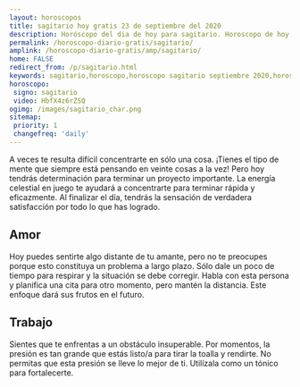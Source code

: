 ```yaml
---
layout: horoscopos
title: sagitario hoy gratis 23 de septiembre del 2020 
description: Horóscopo del dia de hoy para sagitario. Horoscopo de hoy 23 de septiembre del 2020. Las predicciones de amor, trabajo, vida personal gratis.
permalink: /horoscopo-diario-gratis/sagitario/
amplink: /horoscopo-diario-gratis/amp/sagitario/
home: FALSE
redirect_from: /p/sagitario.html
keywords: sagitario,horoscopo,horoscopo sagitario septiembre 2020,horoscopo sagitario hoy,tarot sagitario septiembre 2020,horoscopo sagitario,tarot sagitario hoy,horoscopo de hoy,horoscopo diario,tarot del amor,horoscopo de hoy sagitario,horoscopo diario del tarot, Horoscopo de hoy sagitario 23 de septiembre del 2020,horóscopo del día, el horoscopo de hoy
horoscopo:
 signo: sagitario
 video: HbfX4z6rZSQ
ogimg: /images/sagitario_char.png
sitemap:
 priority: 1
 changefreq: 'daily'
---
```



A veces te resulta difícil concentrarte en sólo una cosa. ¡Tienes el tipo de mente que siempre está pensando en veinte cosas a la vez! Pero hoy tendrás determinación para terminar un proyecto importante. La energía celestial en juego te ayudará a concentrarte para terminar rápida y eficazmente. Al finalizar el día, tendrás la sensación de verdadera satisfacción por todo lo que has logrado.

## Amor

Hoy puedes sentirte algo distante de tu amante, pero no te preocupes porque esto constituya un problema a largo plazo. Sólo dale un poco de tiempo para respirar y la situación se debe corregir. Habla con esta persona y planifica una cita para otro momento, pero mantén la distancia. Este enfoque dará sus frutos en el futuro.

## Trabajo

Sientes que te enfrentas a un obstáculo insuperable. Por momentos, la presión es tan grande que estás listo/a para tirar la toalla y rendirte. No permitas que esta presión se lleve lo mejor de ti. Utilízala como un tónico para fortalecerte.